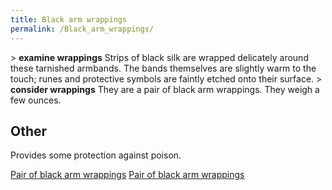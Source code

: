 ```yaml
---
title: Black arm wrappings
permalink: /Black_arm_wrappings/
---
```


\> **examine wrappings**
Strips of black silk are wrapped delicately around these tarnished
armbands.
The bands themselves are slightly warm to the touch; runes and
protective
symbols are faintly etched onto their surface.
\> **consider wrappings**
They are a pair of black arm wrappings.
They weigh a few ounces.

## Other

Provides some protection against poison.

[Pair of black arm wrappings](Category:_Cloth_equipment "wikilink")
[Pair of black arm wrappings](Category:Arms_items "wikilink")